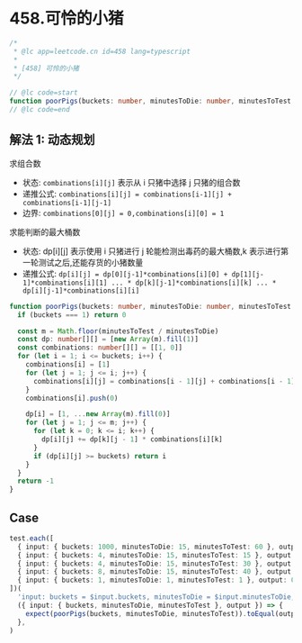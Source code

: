 # 458.可怜的小猪

```ts
/*
 * @lc app=leetcode.cn id=458 lang=typescript
 *
 * [458] 可怜的小猪
 */

// @lc code=start
function poorPigs(buckets: number, minutesToDie: number, minutesToTest: number): number {}
// @lc code=end
```

## 解法 1: 动态规划

求组合数

- 状态: `combinations[i][j]` 表示从 i 只猪中选择 j 只猪的组合数
- 递推公式: `combinations[i][j] = combinations[i-1][j] + combinations[i-1][j-1]`
- 边界: `combinations[0][j] = 0,combinations[i][0] = 1`

求能判断的最大桶数

- 状态: dp[i][j] 表示使用 i 只猪进行 j 轮能检测出毒药的最大桶数,k 表示进行第一轮测试之后,还能存货的小猪数量
- 递推公式: `dp[i][j] = dp[0][j-1]*combinations[i][0] + dp[1][j-1]*combinations[i][1] ... * dp[k][j-1]*combinations[i][k] ... * dp[i][j-1]*combinations[i][i]`

```ts
function poorPigs(buckets: number, minutesToDie: number, minutesToTest: number): number {
  if (buckets === 1) return 0

  const m = Math.floor(minutesToTest / minutesToDie)
  const dp: number[][] = [new Array(m).fill(1)]
  const combinations: number[][] = [[1, 0]]
  for (let i = 1; i <= buckets; i++) {
    combinations[i] = [1]
    for (let j = 1; j <= i; j++) {
      combinations[i][j] = combinations[i - 1][j] + combinations[i - 1][j - 1]
    }
    combinations[i].push(0)

    dp[i] = [1, ...new Array(m).fill(0)]
    for (let j = 1; j <= m; j++) {
      for (let k = 0; k <= i; k++) {
        dp[i][j] += dp[k][j - 1] * combinations[i][k]
      }
      if (dp[i][j] >= buckets) return i
    }
  }
  return -1
}
```

## Case

```ts
test.each([
  { input: { buckets: 1000, minutesToDie: 15, minutesToTest: 60 }, output: 5 },
  { input: { buckets: 4, minutesToDie: 15, minutesToTest: 15 }, output: 2 },
  { input: { buckets: 4, minutesToDie: 15, minutesToTest: 30 }, output: 2 },
  { input: { buckets: 8, minutesToDie: 15, minutesToTest: 40 }, output: 2 },
  { input: { buckets: 1, minutesToDie: 1, minutesToTest: 1 }, output: 0 },
])(
  'input: buckets = $input.buckets, minutesToDie = $input.minutesToDie, minutesToTest = $input.minutesToTest',
  ({ input: { buckets, minutesToDie, minutesToTest }, output }) => {
    expect(poorPigs(buckets, minutesToDie, minutesToTest)).toEqual(output)
  },
)
```
